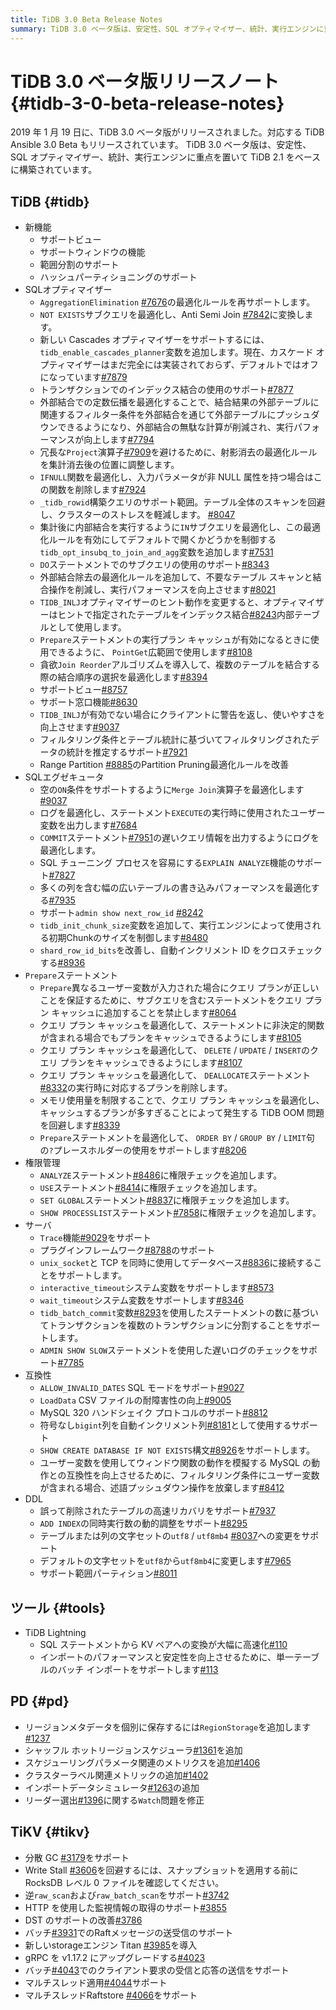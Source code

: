 ```yaml
---
title: TiDB 3.0 Beta Release Notes
summary: TiDB 3.0 ベータ版は、安定性、SQL オプティマイザー、統計、実行エンジンに重点を置いて TiDB 2.1 をベースに構築されています。新機能には、サポートビュー、サポートウィンドウの機能、範囲分割のサポート、ハッシュパーティショニングのサポートが含まれます。SQLオプティマイザーは多くの最適化ルールをサポートし、SQLエグゼキュータも多くの最適化を行っています。また、権限管理や互換性、DDL、ツール、PD、TiKVなどの機能も改善されています。
---
```


# TiDB 3.0 ベータ版リリースノート {#tidb-3-0-beta-release-notes}

2019 年 1 月 19 日に、TiDB 3.0 ベータ版がリリースされました。対応する TiDB Ansible 3.0 Beta もリリースされています。 TiDB 3.0 ベータ版は、安定性、SQL オプティマイザー、統計、実行エンジンに重点を置いて TiDB 2.1 をベースに構築されています。

## TiDB {#tidb}

-   新機能
    -   サポートビュー
    -   サポートウィンドウの機能
    -   範囲分割のサポート
    -   ハッシュパーティショニングのサポート
-   SQLオプティマイザー
    -   `AggregationElimination` [#7676](https://github.com/pingcap/tidb/pull/7676)の最適化ルールを再サポートします。
    -   `NOT EXISTS`サブクエリを最適化し、Anti Semi Join [#7842](https://github.com/pingcap/tidb/pull/7842)に変換します。
    -   新しい Cascades オプティマイザーをサポートするには、 `tidb_enable_cascades_planner`変数を追加します。現在、カスケード オプティマイザーはまだ完全には実装されておらず、デフォルトではオフになっています[#7879](https://github.com/pingcap/tidb/pull/7879)
    -   トランザクションでのインデックス結合の使用のサポート[#7877](https://github.com/pingcap/tidb/pull/7877)
    -   外部結合での定数伝播を最適化することで、結合結果の外部テーブルに関連するフィルター条件を外部結合を通じて外部テーブルにプッシュダウンできるようになり、外部結合の無駄な計算が削減され、実行パフォーマンスが向上します[#7794](https://github.com/pingcap/tidb/pull/7794)
    -   冗長な`Project`演算子[#7909](https://github.com/pingcap/tidb/pull/7909)を避けるために、射影消去の最適化ルールを集計消去後の位置に調整します。
    -   `IFNULL`関数を最適化し、入力パラメータが非 NULL 属性を持つ場合はこの関数を削除します[#7924](https://github.com/pingcap/tidb/pull/7924)
    -   `_tidb_rowid`構築クエリのサポート範囲。テーブル全体のスキャンを回避し、クラスターのストレスを軽減します。 [#8047](https://github.com/pingcap/tidb/pull/8047)
    -   集計後に内部結合を実行するように`IN`サブクエリを最適化し、この最適化ルールを有効にしてデフォルトで開くかどうかを制御する`tidb_opt_insubq_to_join_and_agg`変数を追加します[#7531](https://github.com/pingcap/tidb/pull/7531)
    -   `DO`ステートメントでのサブクエリの使用のサポート[#8343](https://github.com/pingcap/tidb/pull/8343)
    -   外部結合除去の最適化ルールを追加して、不要なテーブル スキャンと結合操作を削減し、実行パフォーマンスを向上させます[#8021](https://github.com/pingcap/tidb/pull/8021)
    -   `TIDB_INLJ`オプティマイザーのヒント動作を変更すると、オプティマイザーはヒントで指定されたテーブルをインデックス結合[#8243](https://github.com/pingcap/tidb/pull/8243)内部テーブルとして使用します。
    -   `Prepare`ステートメントの実行プラン キャッシュが有効になるときに使用できるように、 `PointGet`広範囲で使用します[#8108](https://github.com/pingcap/tidb/pull/8108)
    -   貪欲`Join Reorder`アルゴリズムを導入して、複数のテーブルを結合する際の結合順序の選択を最適化します[#8394](https://github.com/pingcap/tidb/pull/8394)
    -   サポートビュー[#8757](https://github.com/pingcap/tidb/pull/8757)
    -   サポート窓口機能[#8630](https://github.com/pingcap/tidb/pull/8630)
    -   `TIDB_INLJ`が有効でない場合にクライアントに警告を返し、使いやすさを向上させます[#9037](https://github.com/pingcap/tidb/pull/9037)
    -   フィルタリング条件とテーブル統計に基づいてフィルタリングされたデータの統計を推定するサポート[#7921](https://github.com/pingcap/tidb/pull/7921)
    -   Range Partition [#8885](https://github.com/pingcap/tidb/pull/8885)のPartition Pruning最適化ルールを改善
-   SQLエグゼキュータ
    -   空の`ON`条件をサポートするように`Merge Join`演算子を最適化します[#9037](https://github.com/pingcap/tidb/pull/9037)
    -   ログを最適化し、ステートメント`EXECUTE`の実行時に使用されたユーザー変数を出力します[#7684](https://github.com/pingcap/tidb/pull/7684)
    -   `COMMIT`ステートメント[#7951](https://github.com/pingcap/tidb/pull/7951)の遅いクエリ情報を出力するようにログを最適化します。
    -   SQL チューニング プロセスを容易にする`EXPLAIN ANALYZE`機能のサポート[#7827](https://github.com/pingcap/tidb/pull/7827)
    -   多くの列を含む幅の広いテーブルの書き込みパフォーマンスを最適化する[#7935](https://github.com/pingcap/tidb/pull/7935)
    -   サポート`admin show next_row_id` [#8242](https://github.com/pingcap/tidb/pull/8242)
    -   `tidb_init_chunk_size`変数を追加して、実行エンジンによって使用される初期Chunkのサイズを制御します[#8480](https://github.com/pingcap/tidb/pull/8480)
    -   `shard_row_id_bits`を改善し、自動インクリメント ID をクロスチェックする[#8936](https://github.com/pingcap/tidb/pull/8936)
-   `Prepare`ステートメント
    -   `Prepare`異なるユーザー変数が入力された場合にクエリ プランが正しいことを保証するために、サブクエリを含むステートメントをクエリ プラン キャッシュに追加することを禁止します[#8064](https://github.com/pingcap/tidb/pull/8064)
    -   クエリ プラン キャッシュを最適化して、ステートメントに非決定的関数が含まれる場合でもプランをキャッシュできるようにします[#8105](https://github.com/pingcap/tidb/pull/8105)
    -   クエリ プラン キャッシュを最適化して、 `DELETE` / `UPDATE` / `INSERT`のクエリ プランをキャッシュできるようにします[#8107](https://github.com/pingcap/tidb/pull/8107)
    -   クエリ プラン キャッシュを最適化して、 `DEALLOCATE`ステートメント[#8332](https://github.com/pingcap/tidb/pull/8332)の実行時に対応するプランを削除します。
    -   メモリ使用量を制限することで、クエリ プラン キャッシュを最適化し、キャッシュするプランが多すぎることによって発生する TiDB OOM 問題を回避します[#8339](https://github.com/pingcap/tidb/pull/8339)
    -   `Prepare`ステートメントを最適化して、 `ORDER BY` / `GROUP BY` / `LIMIT`句の`?`プレースホルダーの使用をサポートします[#8206](https://github.com/pingcap/tidb/pull/8206)
-   権限管理
    -   `ANALYZE`ステートメント[#8486](https://github.com/pingcap/tidb/pull/8486)に権限チェックを追加します。
    -   `USE`ステートメント[#8414](https://github.com/pingcap/tidb/pull/8418)に権限チェックを追加します。
    -   `SET GLOBAL`ステートメント[#8837](https://github.com/pingcap/tidb/pull/8837)に権限チェックを追加します。
    -   `SHOW PROCESSLIST`ステートメント[#7858](https://github.com/pingcap/tidb/pull/7858)に権限チェックを追加します。
-   サーバ
    -   `Trace`機能[#9029](https://github.com/pingcap/tidb/pull/9029)をサポート
    -   プラグインフレームワーク[#8788](https://github.com/pingcap/tidb/pull/8788)のサポート
    -   `unix_socket`と TCP を同時に使用してデータベース[#8836](https://github.com/pingcap/tidb/pull/8836)に接続することをサポートします。
    -   `interactive_timeout`システム変数をサポートします[#8573](https://github.com/pingcap/tidb/pull/8573)
    -   `wait_timeout`システム変数をサポートします[#8346](https://github.com/pingcap/tidb/pull/8346)
    -   `tidb_batch_commit`変数[#8293](https://github.com/pingcap/tidb/pull/8293)を使用したステートメントの数に基づいてトランザクションを複数のトランザクションに分割することをサポートします。
    -   `ADMIN SHOW SLOW`ステートメントを使用した遅いログのチェックをサポート[#7785](https://github.com/pingcap/tidb/pull/7785)
-   互換性
    -   `ALLOW_INVALID_DATES` SQL モードをサポート[#9027](https://github.com/pingcap/tidb/pull/9027)
    -   `LoadData` CSV ファイルの耐障害性の向上[#9005](https://github.com/pingcap/tidb/pull/9005)
    -   MySQL 320 ハンドシェイク プロトコルのサポート[#8812](https://github.com/pingcap/tidb/pull/8812)
    -   符号なし`bigint`列を自動インクリメント列[#8181](https://github.com/pingcap/tidb/pull/8181)として使用するサポート
    -   `SHOW CREATE DATABASE IF NOT EXISTS`構文[#8926](https://github.com/pingcap/tidb/pull/8926)をサポートします。
    -   ユーザー変数を使用してウィンドウ関数の動作を模擬する MySQL の動作との互換性を向上させるために、フィルタリング条件にユーザー変数が含まれる場合、述語プッシュダウン操作を放棄します[#8412](https://github.com/pingcap/tidb/pull/8412)
-   DDL
    -   誤って削除されたテーブルの高速リカバリをサポート[#7937](https://github.com/pingcap/tidb/pull/7937)
    -   `ADD INDEX`の同時実行数の動的調整をサポート[#8295](https://github.com/pingcap/tidb/pull/8295)
    -   テーブルまたは列の文字セットの`utf8` / `utf8mb4` [#8037](https://github.com/pingcap/tidb/pull/8037)への変更をサポート
    -   デフォルトの文字セットを`utf8`から`utf8mb4`に変更します[#7965](https://github.com/pingcap/tidb/pull/7965)
    -   サポート範囲パーティション[#8011](https://github.com/pingcap/tidb/pull/8011)

## ツール {#tools}

-   TiDB Lightning
    -   SQL ステートメントから KV ペアへの変換が大幅に高速化[#110](https://github.com/pingcap/tidb-lightning/pull/110)
    -   インポートのパフォーマンスと安定性を向上させるために、単一テーブルのバッチ インポートをサポートします[#113](https://github.com/pingcap/tidb-lightning/pull/113)

## PD {#pd}

-   リージョンメタデータを個別に保存するには`RegionStorage`を追加します[#1237](https://github.com/pingcap/pd/pull/1237)
-   シャッフル ホットリージョンスケジューラ[#1361](https://github.com/pingcap/pd/pull/1361)を追加
-   スケジューリングパラメータ関連のメトリクスを追加[#1406](https://github.com/pingcap/pd/pull/1406)
-   クラスターラベル関連メトリックの追加[#1402](https://github.com/pingcap/pd/pull/1402)
-   インポートデータシミュレータ[#1263](https://github.com/pingcap/pd/pull/1263)の追加
-   リーダー選出[#1396](https://github.com/pingcap/pd/pull/1396)に関する`Watch`問題を修正

## TiKV {#tikv}

-   分散 GC [#3179](https://github.com/tikv/tikv/pull/3179)をサポート
-   Write Stall [#3606](https://github.com/tikv/tikv/pull/3606)を回避するには、スナップショットを適用する前に RocksDB レベル 0 ファイルを確認してください。
-   逆`raw_scan`および`raw_batch_scan`をサポート[#3742](https://github.com/tikv/tikv/pull/3724)
-   HTTP を使用した監視情報の取得のサポート[#3855](https://github.com/tikv/tikv/pull/3855)
-   DST のサポートの改善[#3786](https://github.com/tikv/tikv/pull/3786)
-   バッチ[#3931](https://github.com/tikv/tikv/pull/3913)でのRaftメッセージの送受信のサポート
-   新しいstorageエンジン Titan [#3985](https://github.com/tikv/tikv/pull/3985)を導入
-   gRPC を v1.17.2 にアップグレードする[#4023](https://github.com/tikv/tikv/pull/4023)
-   バッチ[#4043](https://github.com/tikv/tikv/pull/4043)でのクライアント要求の受信と応答の送信をサポート
-   マルチスレッド適用[#4044](https://github.com/tikv/tikv/pull/4044)サポート
-   マルチスレッドRaftstore [#4066](https://github.com/tikv/tikv/pull/4066)をサポート
